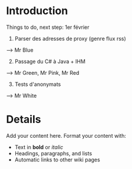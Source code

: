 # Introduction #

Things to do, next step: 1er février

1. Parser des adresses de proxy (genre flux rss)

--> Mr Blue

2. Passage du C# à Java + IHM

--> Mr Green, Mr Pink, Mr Red

3. Tests d'anonymats

--> Mr White


# Details #

Add your content here.  Format your content with:
  * Text in **bold** or _italic_
  * Headings, paragraphs, and lists
  * Automatic links to other wiki pages